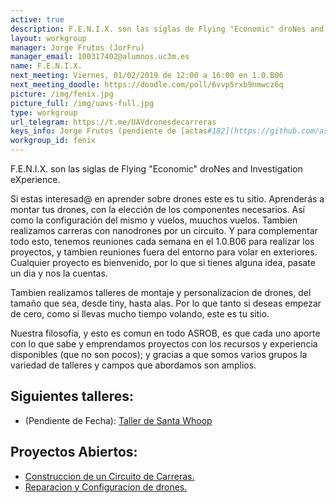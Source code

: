 ```yaml
---
active: true
description: F.E.N.I.X. son las siglas de Flying "Economic" droNes and Investigation eXperience. <br> Si estas interesad@ en aprender sobre drones este es tu sitio. Aprenderás a montar tus drones, con la elección de los componentes necesarios. Así como la configuración del mismo y vuelos, muuchos vuelos. También realizamos carreras con nanodrones por un circuito construido por nosotros.
layout: workgroup
manager: Jorge Frutos (JorFru)
manager_email: 100317402@alumnos.uc3m.es
name: F.E.N.I.X.
next_meeting: Viernes, 01/02/2019 de 12:00 a 16:00 en 1.0.B06
next_meeting_doodle: https://doodle.com/poll/6vvp5rxb9nmwcz6q
picture: /img/fenix.jpg
picture_full: /img/uavs-full.jpg
type: workgroup
url_telegram: https://t.me/UAVdronesdecarreras
keys_info: Jorge Frutos (pendiente de [actas#182](https://github.com/asrob-uc3m/actas/issues/182))
workgroup_id: fenix
---
```


<!--- Model for next_meeting string here --->
<!--- next_meeting: Jueves, 21/12/2017 de 15:00 a 19:00 en 1.0.B06 --->

F.E.N.I.X. son las siglas de Flying "Economic" droNes and Investigation eXperience.

Si estas interesad@ en aprender sobre drones este es tu sitio. Aprenderás a montar tus drones, con la elección de los componentes necesarios. Así como la configuración del mismo y vuelos, muuchos vuelos. Tambien realizamos carreras con nanodrones por un circuito. Y para complementar todo esto, tenemos reuniones cada semana en el 1.0.B06 para realizar los proyectos, y tambien reuniones fuera del entorno para volar en exteriores. Cualquier proyecto es bienvenido, por lo que si tienes alguna idea, pasate un dia y nos la cuentas.

Tambien realizamos talleres de montaje y personalizacion de drones, del tamaño que sea, desde tiny, hasta alas. Por lo que tanto si deseas empezar de cero, como si llevas mucho tiempo volando, este es tu sitio.

Nuestra filosofía, y esto es comun en todo ASROB, es que cada uno aporte con lo que sabe y emprendamos proyectos con los recursos y experiencia disponibles (que no son pocos); y gracias a que somos varios grupos la variedad de talleres y campos que abordamos son amplios.

## Siguientes talleres:

  * (Pendiente de Fecha): [Taller de Santa Whoop](https://github.com/asrob-uc3m/taller-santa-whoop) 

## Proyectos Abiertos:

* [Construccion de un Circuito de Carreras.](https://github.com/asrob-uc3m/Drone-FPV-Racing)
* [Reparacion y Configuracion de drones.](https://github.com/asrob-uc3m/FENIX)

